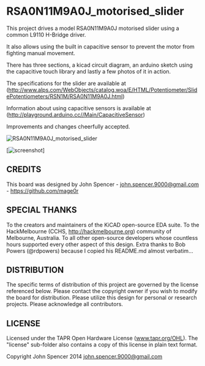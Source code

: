 RSA0N11M9A0J_motorised_slider
=============

This project drives a model RSA0N11M9A0J motorised slider using a common L9110 H-Bridge driver.

It also allows using the built in capacitive sensor to prevent the motor from fighting manual movement.

There has three sections, a kicad circuit diagram, an arduino sketch using the capacitive touch library and lastly a few photos of it in action.

The specifications for the slider are available at (http://www.alps.com/WebObjects/catalog.woa/E/HTML/Potentiometer/SlidePotentiometers/RSN1M/RSA0N11M9A0J.html)

Information about using capacitive sensors is available at (http://playground.arduino.cc//Main/CapacitiveSensor)

Improvements and changes cheerfully accepted.

![RSA0N11M9A0J_motorised_slider](https://github.com/mage0r/RSA0N11M9A0J_motorised_slider/raw/master/Photos/2014-01-23%2020.13.57.jpg )

[![screenshot](http://youtu.be/8nPtufL0bt4 "Motorised Slider Driver")]


CREDITS
------------
This board was designed by John Spencer - john.spencer.9000@gmail.com - https://github.com/mage0r

SPECIAL THANKS
------------
To the creators and maintainers of the KiCAD open-source EDA suite.
To the HackMelbourne (CCHS, http://hackmelbourne.org) community of Melbourne, Australia.
To all other open-source developers whose countless hours supported every other aspect of this design.
Extra thanks to Bob Powers (@rdpowers) because I copied his README.md almost verbatim...

DISTRIBUTION
------------
The specific terms of distribution of this project are governed by the
license referenced below. Please contact the copyright owner if you wish to modify the board for distribution. Please utilize this design for personal or research projects. Please acknowledge all contributors.

LICENSE
-------
Licensed under the TAPR Open Hardware License (www.tapr.org/OHL).
The "license" sub-folder also contains a copy of this license in plain text format.

Copyright John Spencer 2014
john.spencer.9000@gmail.com
